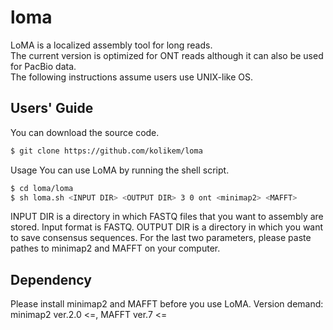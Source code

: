 # loma

LoMA is a localized assembly tool for long reads.  
The current version is optimized for ONT reads although it can also be used for PacBio data.  
The following instructions assume users use UNIX-like OS.

## Users' Guide
You can download the source code.
```sh
$ git clone https://github.com/kolikem/loma
```
Usage
You can use LoMA by running the shell script.
```sh
$ cd loma/loma
$ sh loma.sh <INPUT DIR> <OUTPUT DIR> 3 0 ont <minimap2> <MAFFT>
```
INPUT DIR is a directory in which FASTQ files that you want to assembly are stored.
Input format is FASTQ.
OUTPUT DIR is a directory in which you want to save consensus sequences.
For the last two parameters, please paste pathes to minimap2 and MAFFT on your computer.

## Dependency
Please install minimap2 and MAFFT before you use LoMA.
Version demand: minimap2 ver.2.0 <=, MAFFT ver.7 <=
